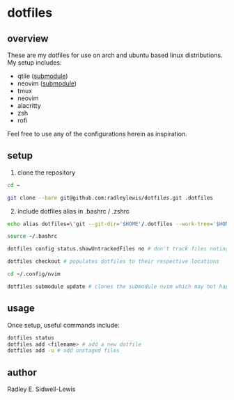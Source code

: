 # dotfiles

## overview

These are my dotfiles for use on arch and ubuntu based linux distributions. My setup includes:

-   qtile ([submodule](https://github.com/radleylewis/qtile))  
-   neovim ([submodule](https://github.com/radleylewis/nvim))  
-   tmux
-   neovim
-   alacritty
-   zsh
-   rofi 

Feel free to use any of the configurations herein as inspiration.

## setup

1. clone the repository

```bash
cd ~
```
```bash
git clone --bare git@github.com:radleylewis/dotfiles.git .dotfiles
```

2. include dotfiles alias in .bashrc / .zshrc

```bash
echo alias dotfiles=\'git --git-dir='$HOME'/.dotfiles --work-tree='$HOME'\' >> .bashrc
```
```bash
source ~/.bashrc
```
```bash
dotfiles config status.showUntrackedFiles no # don't track files noting $HOME work-tree
```
```bash
dotfiles checkout # populates dotfiles to their respective locations
```
```bash
cd ~/.config/nvim
```
```bash
dotfiles submodule update # clones the submodule nvim which may not happen automatically
```

## usage

Once setup, useful commands include:

```bash
dotfiles status
dotfiles add <filename> # add a new dotfile
dotfiles add -u # add unstaged files
```

## author

Radley E. Sidwell-Lewis
